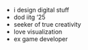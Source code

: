 - i design digital stuff
- dod iitg ‘25
- seeker of true creativity
- love visualization
- ex game developer


<!---
thisischandan/thisischandan is a ✨ special ✨ repository because its `README.md` (this file) appears on your GitHub profile.
You can click the Preview link to take a look at your changes.
--->
